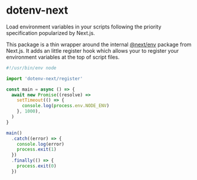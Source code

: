 # dotenv-next

Load environment variables in your scripts following the priority specification popularized by
Next.js.

This package is a thin wrapper around the internal
[@next/env](https://github.com/vercel/next.js/blob/canary/packages/next-env/README.md) package from
Next.js. It adds an little register hook which allows your to register your environment variables at
the top of script files.

```ts
#!/usr/bin/env node

import 'dotenv-next/register'

const main = async () => {
  await new Promise((resolve) =>
    setTimeout(() => {
      console.log(process.env.NODE_ENV)
    }, 1000),
  )
}

main()
  .catch((error) => {
    console.log(error)
    process.exit(1)
  })
  .finally(() => {
    process.exit(0)
  })
```

